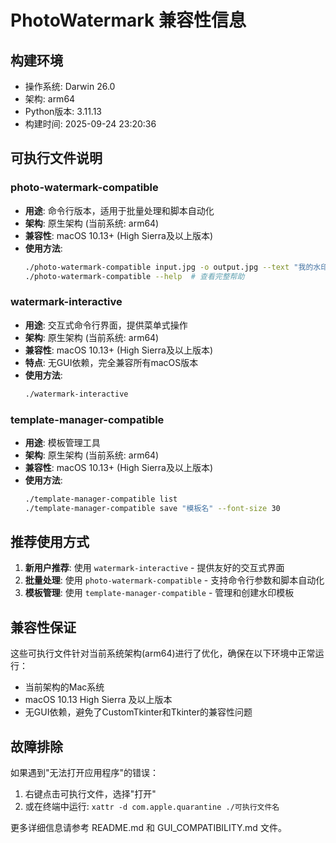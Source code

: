 # PhotoWatermark 兼容性信息

## 构建环境
- 操作系统: Darwin 26.0
- 架构: arm64
- Python版本: 3.11.13
- 构建时间: 2025-09-24 23:20:36

## 可执行文件说明

### photo-watermark-compatible
- **用途**: 命令行版本，适用于批量处理和脚本自动化
- **架构**: 原生架构 (当前系统: arm64)
- **兼容性**: macOS 10.13+ (High Sierra及以上版本)
- **使用方法**: 
  ```bash
  ./photo-watermark-compatible input.jpg -o output.jpg --text "我的水印"
  ./photo-watermark-compatible --help  # 查看完整帮助
  ```

### watermark-interactive
- **用途**: 交互式命令行界面，提供菜单式操作
- **架构**: 原生架构 (当前系统: arm64)
- **兼容性**: macOS 10.13+ (High Sierra及以上版本)
- **特点**: 无GUI依赖，完全兼容所有macOS版本
- **使用方法**: 
  ```bash
  ./watermark-interactive
  ```

### template-manager-compatible
- **用途**: 模板管理工具
- **架构**: 原生架构 (当前系统: arm64)
- **兼容性**: macOS 10.13+ (High Sierra及以上版本)
- **使用方法**: 
  ```bash
  ./template-manager-compatible list
  ./template-manager-compatible save "模板名" --font-size 30
  ```

## 推荐使用方式

1. **新用户推荐**: 使用 `watermark-interactive` - 提供友好的交互式界面
2. **批量处理**: 使用 `photo-watermark-compatible` - 支持命令行参数和脚本自动化
3. **模板管理**: 使用 `template-manager-compatible` - 管理和创建水印模板

## 兼容性保证

这些可执行文件针对当前系统架构(arm64)进行了优化，确保在以下环境中正常运行：
- 当前架构的Mac系统
- macOS 10.13 High Sierra 及以上版本
- 无GUI依赖，避免了CustomTkinter和Tkinter的兼容性问题

## 故障排除

如果遇到"无法打开应用程序"的错误：
1. 右键点击可执行文件，选择"打开"
2. 或在终端中运行: `xattr -d com.apple.quarantine ./可执行文件名`

更多详细信息请参考 README.md 和 GUI_COMPATIBILITY.md 文件。
